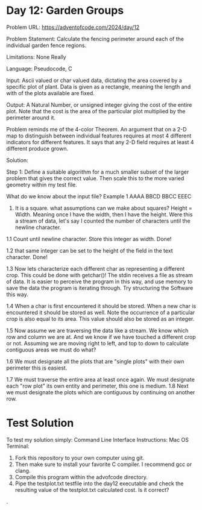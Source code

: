 # Day 12: Garden Groups
Problem URL:
https://adventofcode.com/2024/day/12

Problem Statement: Calculate the fencing perimeter around each of the individual garden fence regions.

Limitations: None Really

Language: Pseudocode, C      

Input: Ascii valued or char valued data, dictating the area covered by a specific plot of plant. Data is given as a rectangle, meaning the length and with of the plots available are fixed.

Output: A Natural Number, or unsigned integer giving the cost of the entire plot. Note that the cost is the area of the particular plot multiplied by the perimeter around it.

Problem reminds me of the 4-color Theorem. An argument that on a 2-D map to distinguish between individual features requires at most 4 different indicators for different features. It says that any 2-D field requires at least 4 different produce grown.

Solution:

Step 1:
Define a suitable algorithm for a much smaller subset of the larger problem that gives the correct value. Then scale this to the more varied geometry within my test file.

What do we know about the input file?
Example 1
AAAA
BBCD
BBCC
EEEC

1. It is a square. what assumptions can we make about squares? Height = Width. Meaning once I have the width, then I have the height. Were this a stream of data, let's say I counted the number of characters until the newline character.

1.1 Count until newline character. Store this integer as width.
Done!

1.2 that same integer can be set to the height of the field in the text character.
Done!

1.3 Now lets characterize each different char as representing a different crop.
This could be done with getchar()! The stdin receives a file as stream of data.
It is easier to perceive the program in this way, and use memory to save the data the program is iterating through. Try structuring the Software this way.

1.4 When a char is first encountered it should be stored. When a new char is encountered it should be stored as well. Note the occurrence of a particular crop is also equal to its area. This value should also be stored as an integer.

1.5 Now assume we are traversing the data like a stream. We know which row and column we are at. And we know if we have touched a different crop or not. Assuming we are moving right to left, and top to down to calculate contiguous areas we must do what?

1.6 We must designate all the plots that are "single plots" with their own perimeter this is easiest.

1.7 We must traverse the entire area at least once again. We must designate each "row plot" its own entity and perimeter, this one is medium.
1.8 Next we must designate the plots which are contiguous by continuing on another row.

# Test Solution
To test my solution simply:
Command Line Interface Instructions:
Mac OS Terminal:
1. Fork this repository to your own computer using git.
2. Then make sure to install your favorite C compiler. I recommend gcc or clang.
3. Compile this program within the advofcode directory.
4. Pipe the testplot.txt testfile into the day12 executable and check the resulting value of the testplot.txt calculated cost. Is it correct?






























.

